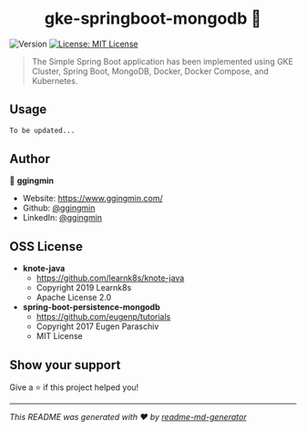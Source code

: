 <h1 align="center">gke-springboot-mongodb 👋</h1>
<p>
  <img alt="Version" src="https://img.shields.io/badge/version-1.0.0-blue.svg?cacheSeconds=2592000" />
  <a href="#" target="_blank">
    <img alt="License: MIT License" src="https://img.shields.io/badge/License-MIT License-yellow.svg" />
  </a>
</p>

> The Simple Spring Boot application has been implemented using GKE Cluster, Spring Boot, MongoDB, Docker, Docker Compose, and Kubernetes.

## Usage
```sh
To be updated...
```

## Author

👤 **ggingmin**

* Website: https://www.ggingmin.com/
* Github: [@ggingmin](https://github.com/ggingmin)
* LinkedIn: [@ggingmin](https://linkedin.com/in/ggingmin)


## OSS License
* **knote-java**
  * https://github.com/learnk8s/knote-java
  * Copyright 2019 Learnk8s
  * Apache License 2.0
* **spring-boot-persistence-mongodb**
    * https://github.com/eugenp/tutorials
    * Copyright 2017 Eugen Paraschiv
    * MIT License


## Show your support

Give a ⭐️ if this project helped you!

***
_This README was generated with ❤️ by [readme-md-generator](https://github.com/kefranabg/readme-md-generator)_
